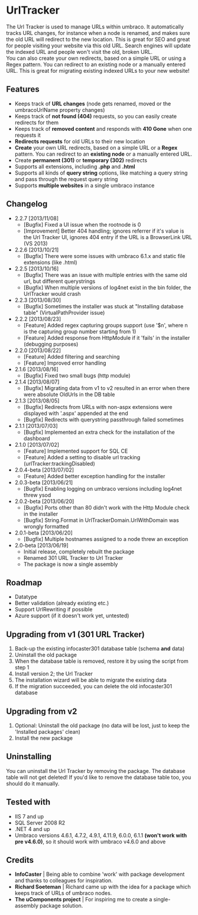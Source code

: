 UrlTracker
==========


The Url Tracker is used to manage URLs within umbraco. It automatically tracks URL changes, for instance when a node is renamed, and makes sure the old URL will redirect to the new location. This is great for SEO and great for people visiting your website via this old URL. Search engines will update the indexed URL and people won't visit the old, broken URL.<br />
You can also create your own redirects, based on a simple URL or using a Regex pattern. You can redirect to an existing node or a manually entered URL. This is great for migrating existing indexed URLs to your new website!

## Features ##
*   Keeps track of **URL changes** (node gets renamed, moved or the umbracoUrlName property changes)
*   Keeps track of **not found (404)** requests, so you can easily create redirects for them
*   Keeps track of **removed content** and responds with **410 Gone** when one requests it
*   **Redirects requests** for old URLs to their new location
*   **Create** your own URL redirects, based on a simple URL or a **Regex** pattern. You can redirect to an **existing node** or a manually entered URL.
*   Create **permanent (301)** or **temporary (302)** redirects
*   Supports all extensions, including **.php** and **.html**
*   Supports all kinds of **query string** options, like matching a query string and pass through the request query string
*   Supports **multiple websites** in a single umbraco instance

## Changelog ##
*   2.2.7 [2013/11/08]
	* [Bugfix] Fixed a UI issue when the rootnode is 0
	* [Improvement] Better 404 handling; ignores referrer if it's value is the Url Tracker UI, ignores 404 entry if the URL is a BrowserLink URL (VS 2013)
*	2.2.6 [2013/10/21]
	* [Bugfix] There were some issues with umbraco 6.1.x and static file extensions (like .html)
*	2.2.5 [2013/10/16]
	* [Bugfix] There was an issue with multiple entries with the same old url, but different querystrings
	* [Bugfix] When multiple versions of log4net exist in the bin folder, the UrlTracker would crash
*	2.2.3 [2013/08/30]
	* [Bugfix] Sometimes the installer was stuck at "Installing database table" (VirtualPathProvider issue)
*	2.2.2 [2013/08/23]
	*	[Feature] Added regex capturing groups support (use '$n', where n is the capturing group number starting from 1)
	*	[Feature] Added response from HttpModule if it 'fails' in the installer (debugging purposes)
*	2.2.0 [2013/08/22]
	*	[Feature] Added filtering and searching
	*	[Feature] Improved error handling
*	2.1.6 [2013/08/16]
	*	[Bugfix] Fixed two small bugs (http module)
*   2.1.4  [2013/08/07]
	*	[Bugfix] Migrating data from v1 to v2 resulted in an error when there were absolute OldUrls in the DB table
*   2.1.3  [2013/08/05]
	*	[Bugfix] Redirects from URLs with non-aspx extensions were displayed with '.aspx' appended at the end
	*	[Bugfix] Redirects with querystring passthrough failed sometimes
*   2.1.1 [2013/07/03] 
	*   [Bugfix] Implemented an extra check for the installation of the dashboard
*   2.1.0 [2013/07/02] 
	*   [Feature] Implemented support for SQL CE
	*   [Feature] Added a setting to disable url tracking (urlTracker:trackingDisabled)
*   2.0.4-beta [2013/07/02] 
	*   [Feature] Added better exception handling for the installer
*   2.0.3-beta [2013/06/21] 
	*   [Bugfix] Enabling logging on umbraco versions including log4net threw ysod
*   2.0.2-beta [2013/06/20] 
	*   [Bugfix] Ports other than 80 didn't work with the Http Module check in the installer
	*   [Bugfix] String.Format in UrlTrackerDomain.UrlWithDomain was wrongly formatted
*   2.0.1-beta [2013/06/20] 
	*   [Bugfix] Multiple hostnames assigned to a node threw an exception
*   2.0-beta [2013/06/19] 
	*   Initial release, completely rebuilt the package
	*   Renamed 301 URL Tracker to Url Tracker
	*   The package is now a single assembly

## Roadmap ##
*   Datatype
*   Better validation (already existing etc.)
*   Support UrlRewriting if possible
*   Azure support (if it doesn't work yet, untested)

## Upgrading from v1 (301 URL Tracker) ##
1.   Back-up the existing infocaster301 database table (schema **and** data)
2.   Uninstall the old package
3.   When the database table is removed, restore it by using the script from step 1
4.   Install version 2; the Url Tracker
5.   The installation wizard will be able to migrate the existing data
6.   If the migration succeeded, you can delete the old infocaster301 database

## Upgrading from v2 ##
1.   Optional: Uninstall the old package (no data will be lost, just to keep the 'Installed packages' clean)
2.   Install the new package

## Uninstalling ##
You can uninstall the Url Tracker by removing the package. The database table will not get deleted! If you'd like to remove the database table too, you should do it manually.

## Tested with ##
*   IIS 7 and up
*   SQL Server 2008 R2
*   .NET 4 and up
*   Umbraco versions 4.6.1, 4.7.2, 4.9.1, 4.11.9, 6.0.0, 6.1.1 **(won't work with pre v4.6.0)**, so it should work with umbraco v4.6.0 and above

## Credits ##
*   **InfoCaster** | Being able to combine 'work' with package development and thanks to colleagues for inspiration.
*   **Richard Soeteman** | Richard came up with the idea for a package which keeps track of URLs of umbraco nodes.
*   **The uComponents project** | For inspiring me to create a single-assembly package solution.